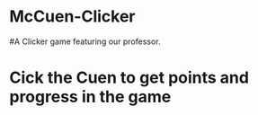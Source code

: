# McCuen-Clicker

#A Clicker game featuring our professor.
# Cick the Cuen to get points and progress in the game
